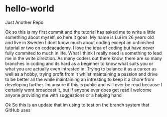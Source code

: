 # hello-world
Just Another Repo

Ok so this is my first commit and the tutorial has asked me to write a little something about myself, so here it goes. My name is Lui im 26 years old and live in Sweden I dont know much about coding except an unfinished tutorial or two on codeacademy. I love the idea of coding but have never fully commited to much in life. What I think I really need is something to lead me in the write direction. As many coders out there know, there are so many branches in coding and its hard as a beginner to know what suits you or what you are actually even intrested in. Trying to balance it as a career as well as a hobby, trying profit from it whilst maintaining a passion and drive to be better all the while maintaining an intresting to keep it a chore from developing further. Im unsure if this is public and will ever be read because I certainly wont broadcast it, but if anyone ever does get read I welcome anyone providing me with suggestions or a helping hand

Ok So this is an update that im using to test on the branch system that GitHub uses

